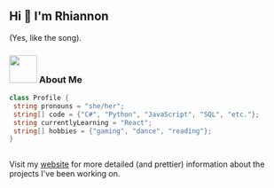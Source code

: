 ## Hi 👋 I'm Rhiannon

(Yes, like the song).

### <img src="https://media2.giphy.com/media/v1.Y2lkPTc5MGI3NjExMHMyN3JlNzl3Ym1uMDVsZDUxNTNkd2QwZjRreHJvbGt1YWY5YTE3cCZlcD12MV9pbnRlcm5hbF9naWZfYnlfaWQmY3Q9Zw/1r1SwzvgghcNW/giphy.gif" width="50"> About Me
 ```csharp
 class Profile {
  string pronouns = "she/her";
  string[] code = {"C#", "Python", "JavaScript", "SQL", "etc."};
  string currentlyLearning = "React";
  string[] hobbies = {"gaming", "dance", "reading"};
}
	
 ```

Visit my <a href="https://rhiannonlau.github.io">website<a> for more detailed (and prettier) information about the projects I've been working on.

